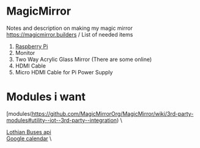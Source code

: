 # MagicMirror
Notes and description on making my magic mirror
https://magicmirror.builders /
List of needed items

1. [Raspberry Pi](https://thepihut.com/products/raspberry-pi-4-model-b?variant=41005997392067)
2. Monitor 
3. Two Way Acrylic Glass Mirror (There are some online) 
5. HDMI Cable
6. Micro HDMI Cable for Pi Power Supply

# Modules i want
[modules(https://github.com/MagicMirrorOrg/MagicMirror/wiki/3rd-party-modules#utility--iot--3rd-party--integration) \

[Lothian Buses api](https://github.com/tbouron/MMM-LothianBuses) \
[Google calendar](https://github.com/randomBrainstormer/MMM-GoogleCalendar) \

